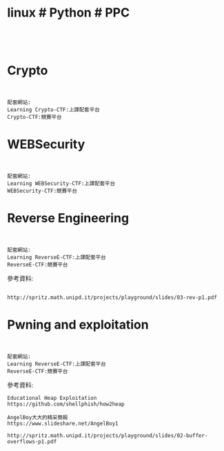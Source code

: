 # linux # Python # PPC

```


```


```


```


# Crypto

```


```

```
配套網站: 
Learning Crypto-CTF:上課配套平台
Crypto-CTF:競賽平台
```

# WEBSecurity

```


```

```
配套網站: 
Learning WEBSecurity-CTF:上課配套平台
WEBSecurity-CTF:競賽平台
```
# Reverse Engineering

```


```

```
配套網站: 
Learning ReverseE-CTF:上課配套平台
ReverseE-CTF:競賽平台
```
參考資料:
```

http://spritz.math.unipd.it/projects/playground/slides/03-rev-p1.pdf
```
# Pwning and exploitation

```


```

```
配套網站: 
Learning ReverseE-CTF:上課配套平台
ReverseE-CTF:競賽平台
```
參考資料:
```
Educational Heap Exploitation
https://github.com/shellphish/how2heap

AngelBoy大大的精采簡報
https://www.slideshare.net/AngelBoy1

http://spritz.math.unipd.it/projects/playground/slides/02-buffer-overflows-p1.pdf
```
